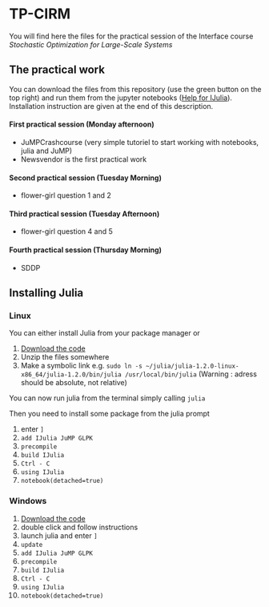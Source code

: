 # TP-CIRM

You will find here the files for the practical session of the Interface course 
*Stochastic Optimization for Large-Scale Systems*


## The practical work

You can download the files from this repository (use the green button on the top right)
and run them from the jupyter notebooks ([Help for IJulia](https://github.com/JuliaLang/IJulia.jl)). 
Installation instruction are given at the end of this description.

#### First practical session (Monday afternoon)
- JuMPCrashcourse (very simple tutoriel to start working with notebooks, julia and JuMP)
- Newsvendor is the first practical work

#### Second practical session (Tuesday Morning)
- flower-girl question 1 and 2

#### Third practical session (Tuesday Afternoon)
- flower-girl question 4 and 5

#### Fourth practical session (Thursday Morning)
- SDDP

## Installing Julia

### Linux

You can either install Julia from your package manager or
1. [Download the code](https://julialang.org/downloads/index.html)
2. Unzip the files somewhere
3. Make a symbolic link e.g. `sudo ln -s ~/julia/julia-1.2.0-linux-x86_64/julia-1.2.0/bin/julia /usr/local/bin/julia` (Warning : adress should be absolute, not relative)

You can now run julia from the terminal simply calling `julia`

Then you need to install some package from the julia prompt
1. enter `]`
2. `add IJulia JuMP GLPK`
3. `precompile`
4. `build IJulia`
5. `Ctrl - C`
6. `using IJulia`
7. `notebook(detached=true)`

### Windows 

1. [Download the code](https://julialang.org/downloads/index.html)
2. double click and follow instructions
3. launch julia and enter `]`
4. `update`
5. `add IJulia JuMP GLPK`
6. `precompile`
7. `build IJulia` 
8. `Ctrl - C`
9. `using IJulia`
10. `notebook(detached=true)`


